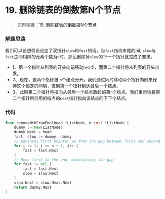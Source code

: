 # 19. 删除链表的倒数第N个节点

> 原题链接：[19. 删除链表的倒数第N个节点](https://leetcode-cn.com/problems/remove-nth-node-from-end-of-list/)
### 解题思路
我们可以设想假设设定了双指针``slow``和``fast``的话，当``fast``指向末尾的nil,
``slow``与``fast``之间相隔的元素个数为``n``时，那么删除掉``slow``的下一个指针就完成了要求。


* 1、第一个指针从列表的开头向前移动``n+1``步，而第二个指针将从列表的开头出发。
* 2、现在，这两个指针被 ``n``个结点分开。我们通过同时移动两个指针向前来保持这个恒定的间隔，直到第一个指针到达最后一个结点。
* 3、此时第二个指针将指向从最后一个结点数起的第``n``个结点。我们重新链接第二个指针所引用的结点的``next``指针指向该结点的下下个结点。

### 代码
```go
func removeNthFromEnd(head *ListNode, n int) *ListNode {
	dummy := new(ListNode)
	dummy.Next = head
	fast, slow := dummy, dummy
	// Advances first pointer so that the gap between first and second is n nodes apart
	for i := 1; i <= n + 1; i++ {
		fast = fast.Next
	}
	// Move first to the end, maintaining the gap
	for fast != nil {
		fast = fast.Next
		slow = slow.Next
	}
	slow.Next = slow.Next.Next
	return dummy.Next
}
```
